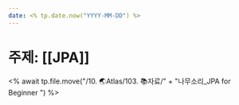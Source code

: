 ```yaml
---
date: <% tp.date.now("YYYY-MM-DD") %>
---
```

# 주제: [[JPA]]
<% await tp.file.move("/10. 🌏Atlas/103. 📚자료/" + "나무소리_JPA for Beginner ") %>
